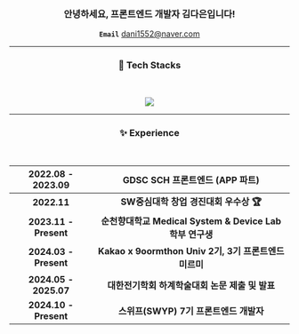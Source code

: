 

<div align="center">
<h3>안녕하세요, 프론트엔드 개발자 김다은입니다! </h3>


**`Email`** dani1552@naver.com
<hr>
<h3>🫧 Tech Stacks </h3>
<br>

<p align="center">
  <a href="https://skillicons.dev">
    <img src="https://skillicons.dev/icons?i=react,flutter,js,css,html,vite" />
  </a>
</p>
<hr><h3>✨ Experience </h3>
<br>
<div align="center">
  
| **2022.08 - 2023.09** | GDSC SCH 프론트엔드 (APP 파트)  |
| :---: | :---: |
| **2022.11** | **SW중심대학 창업 경진대회 우수상 🏆** |
| **2023.11 - Present** | **순천향대학교 Medical System & Device Lab 학부 연구생** |
| **2024.03 - Present** | **Kakao x 9oormthon Univ 2기, 3기 프론트엔드 미르미** |
| **2024.05 - 2025.07** | **대한전기학회 하계학술대회 논문 제출 및 발표** |
| **2024.10 - Present** | **스위프(SWYP) 7기 프론트엔드 개발자** |

</div>
